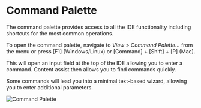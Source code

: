 <!-- loio78788bf69e7c4834a2d3411b10c5d84a -->

# Command Palette

The command palette provides access to all the IDE functionality including shortcuts for the most common operations.

To open the command palette, navigate to *View* \> *Command Palette...* from the menu or press [F1\] \(Windows/Linux\) or [Command\] + [Shift\] + [P\] \(Mac\).

This will open an input field at the top of the IDE allowing you to enter a command. Content assist then allows you to find commands quickly.

Some commands will lead you into a minimal text-based wizard, allowing you to enter additional parameters.

![Command Palette](images/Command_Palette_3e0106b.png)

